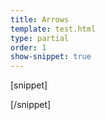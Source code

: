 ```yaml
---
title: Arrows
template: test.html
type: partial
order: 1
show-snippet: true
---
```

[snippet]
<span class="icon icon-arrow-up--dark-small"></span>
<span class="icon icon-arrow-down--dark-small"></span>
<span class="icon icon-arrow-right--dark"></span>
<span class="icon icon-arrow-right--dark-small"></span>
<span class="icon icon-arrow-left--dark"></span>
<span class="icon icon-arrow-left--dark-small"></span>

<span class="icon icon-external--dark"></span>
<span class="icon icon-external--dark-small"></span>
<span class="icon icon-download--dark"></span>
<span class="icon icon-download--dark-small"></span>
<span class="icon icon-calendar--dark"></span>
<span class="icon icon-calendar--dark-small"></span>
<span class="icon icon-rss--dark"></span>
<span class="icon icon-rss--dark-small"></span>
<span class="icon icon-menu--dark"></span>
<span class="icon icon-menu--dark-small"></span>
<span class="icon icon-search--dark"></span>
<span class="icon icon-search--dark-small"></span>
<span class="icon icon-return--dark"></span>
<span class="icon icon-return--dark-small"></span>
[/snippet]